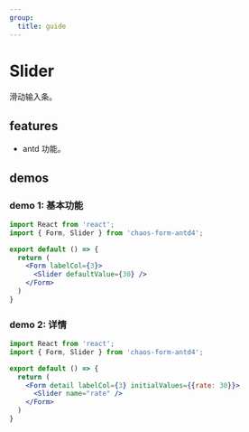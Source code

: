 ```yaml
---
group:
  title: guide
---
```


# Slider

滑动输入条。

## features

* antd 功能。

## demos

### demo 1: 基本功能

```jsx
import React from 'react';
import { Form, Slider } from 'chaos-form-antd4';

export default () => {
  return (
    <Form labelCol={3}>
      <Slider defaultValue={30} />
    </Form>
  )
}
```

### demo 2: 详情

```jsx
import React from 'react';
import { Form, Slider } from 'chaos-form-antd4';

export default () => {
  return (
    <Form detail labelCol={3} initialValues={{rate: 30}}>
      <Slider name="rate" />
    </Form>
  )
}
```
